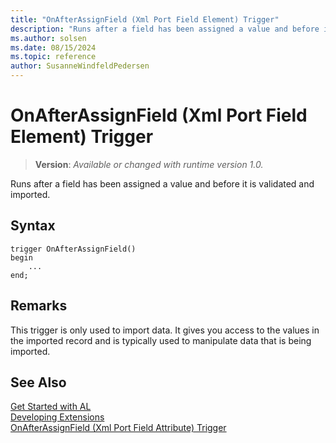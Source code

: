 ```yaml
---
title: "OnAfterAssignField (Xml Port Field Element) Trigger"
description: "Runs after a field has been assigned a value and before it is validated and imported."
ms.author: solsen
ms.date: 08/15/2024
ms.topic: reference
author: SusanneWindfeldPedersen
---
```

[//]: # (START>DO_NOT_EDIT)
[//]: # (IMPORTANT:Do not edit any of the content between here and the END>DO_NOT_EDIT.)
[//]: # (Any modifications should be made in the .xml files in the ModernDev repo.)

# OnAfterAssignField (Xml Port Field Element) Trigger
> **Version**: _Available or changed with runtime version 1.0._

Runs after a field has been assigned a value and before it is validated and imported.


## Syntax
```AL
trigger OnAfterAssignField()
begin
    ...
end;
```



[//]: # (IMPORTANT: END>DO_NOT_EDIT)

## Remarks  
This trigger is only used to import data. It gives you access to the values in the imported record and is typically used to manipulate data that is being imported.  

## See Also  
[Get Started with AL](../../devenv-get-started.md)  
[Developing Extensions](../../devenv-dev-overview.md)  
[OnAfterAssignField (Xml Port Field Attribute) Trigger](../xmlportfieldattribute/devenv-onafterassignfield-xmlportfieldattribute-trigger.md)
